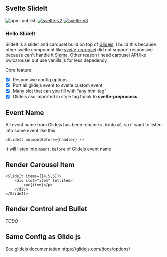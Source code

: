 ## Svelte SlideIt

![npm-publish](https://github.com/zgunz42/svelte-slideit/workflows/npm-publish/badge.svg) [![svelte-v2](https://img.shields.io/badge/svelte-v2-orange.svg)](https://v2.svelte.dev) [![svelte-v3](https://img.shields.io/badge/svelte-v3-blueviolet.svg)](https://svelte.dev)

### Hello SlideIt

SlideIt is a slider and carousel build on top of [Glidejs](https://glidejs.com/). I build this because other
svelte component like *[svelte-carousel](https://github.com/beyonk-adventures/svelte-carousel/blob/master/README.md)* 
did not support responsive because can't handle it [Siema](https://github.com/pawelgrzybek/siema). Other reason i need
carousel API like owlcarousel but use vanilla js for less depedency.

Core feature:

- [x] Responsive config options
- [x] Port all glidejs event to svelte custom event
- [x] Many slot that can you fill with "any html tag"
- [x] Glidejs css imported in style tag thank to **svelte-preprocess**

## Event Name

All event name from Glidejs has been rename `a.b` into `aB`, so if want to listen
into some event like this.

```sveltehtml
<SlideIt on:montBefore={handler} />
``` 
It will listen into `mount.before` of Glidejs event name

## Render Carousel Item

```sveltehtml
<SlideIt items={[4,5,6]}>
    <div slot="item" let:item>
        <p>{item}</p>
    </div>
</SlideIt>
```

## Render Control and Bullet

_TODO_

## Same Config as Glide js

See glidejs documentation https://glidejs.com/docs/options/
